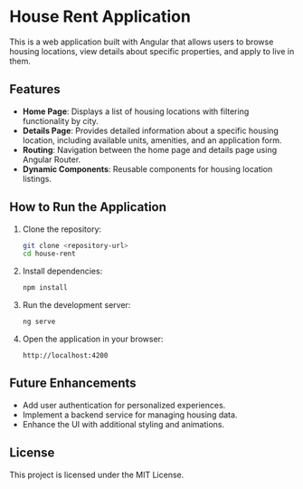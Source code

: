 # House Rent Application

This is a web application built with Angular that allows users to browse housing locations, view details about specific properties, and apply to live in them. 

## Features

- **Home Page**: Displays a list of housing locations with filtering functionality by city.
- **Details Page**: Provides detailed information about a specific housing location, including available units, amenities, and an application form.
- **Routing**: Navigation between the home page and details page using Angular Router.
- **Dynamic Components**: Reusable components for housing location listings.

## How to Run the Application

1. Clone the repository:
   ```bash
   git clone <repository-url>
   cd house-rent
   ```

2. Install dependencies:
   ```bash
   npm install
   ```

3. Run the development server:
   ```bash
   ng serve
   ```

4. Open the application in your browser:
   ```
   http://localhost:4200
   ```

## Future Enhancements

- Add user authentication for personalized experiences.
- Implement a backend service for managing housing data.
- Enhance the UI with additional styling and animations.

## License

This project is licensed under the MIT License.
